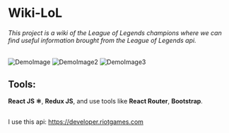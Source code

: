 # Wiki-LoL 

###### This project is a wiki of the League of Legends champions where we can find useful information brought from the League of Legends api.

![DemoImage](https://i.ibb.co/Zgzxxxq/Captura-desde-2022-09-12-18-54-27.png)
![DemoImage2](https://i.ibb.co/S59SDBX/Captura-desde-2022-09-12-18-57-54.png)
![DemoImage3](https://i.ibb.co/S59SDBX/Captura-desde-2022-09-12-18-57-54.png)


## Tools:
**React JS ⚛️**, **Redux JS**, and use tools like **React Router**, **Bootstrap**.

## 
I use this api: https://developer.riotgames.com
